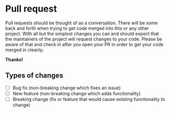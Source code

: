 # Pull request

Pull requests should be thought of as a conversation. There will be some back
and forth when trying to get code merged into this or any other project.
With all but the simplest changes you can and should expect that the maintainers
of the project will request changes to your code. Please be aware of that and
check in after you open your PR in order to get your code merged in cleanly.

**Thanks!**

## Types of changes

<!--- Put an `x` in all the boxes that apply: -->

- [ ] Bug fix (non-breaking change which fixes an issue)
- [ ] New feature (non-breaking change which adds functionality)
- [ ] Breaking change (fix or feature that would cause existing functionality to change)
